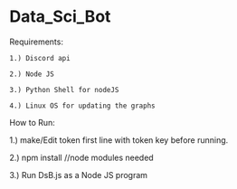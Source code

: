 # Data_Sci_Bot


Requirements:

    1.) Discord api

    2.) Node JS

    3.) Python Shell for nodeJS

    4.) Linux OS for updating the graphs


How to Run:

1.) make/Edit token first line with token key before running.



2.) npm install                      //node modules needed



3.) Run DsB.js as a Node JS program
